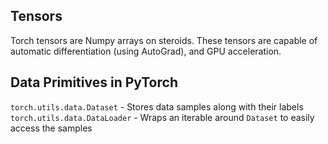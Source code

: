## Tensors
Torch tensors are Numpy arrays on steroids. These tensors are capable of automatic differentiation (using AutoGrad), and GPU acceleration.

## Data Primitives in PyTorch
`torch.utils.data.Dataset` - Stores data samples along with their labels `torch.utils.data.DataLoader` - Wraps an iterable around `Dataset` to easily access the samples


